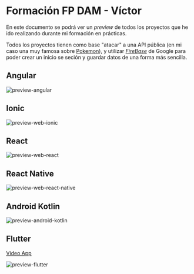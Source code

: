 # Formación FP DAM - Víctor

En este documento se podrá ver un *preview* de todos los proyectos que he ido realizando durante mi formación en prácticas. 

Todos los proyectos tienen como base "atacar" a una API pública (en mi caso una muy famosa sobre [Pokemon](https://pokeapi.co/)), y utilizar [*FireBase*](https://firebase.google.com/) de Google para poder crear un inicio se seción y guardar datos de una forma más sencilla.

## Angular
![preview-angular](Imgs/preview-angular.png)

## Ionic
![preview-web-ionic](Imgs/preview-web-ionic.png)

## React
![preview-web-react](Imgs/preview-react.png)

## React Native
![preview-web-react-native](Imgs/preview-react-native.png)

## Android Kotlin
![preview-android-kotlin](Imgs/preview-android-kotlin.jpg)

## Flutter
[Vídeo App](https://youtu.be/SfwANtxvLgw)

![preview-flutter](Imgs/preview-flutter.jpg)
